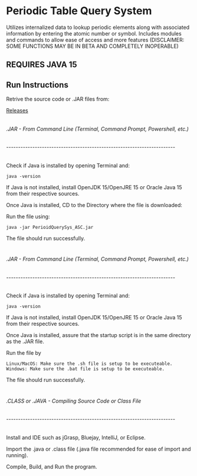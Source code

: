 # Periodic Table Query System
Utilizes internalized data to lookup periodic elements along with associated information by entering the atomic number or symbol. Includes modules and commands to allow ease of access and more features (DISCLAIMER: SOME FUNCTIONS MAY BE IN BETA AND COMPLETELY INOPERABLE)

## REQUIRES JAVA 15

## Run Instructions

Retrive the source code or .JAR files from:

[Releases](https://github.com/TechiBlob/Periodic-Table-Query-System/releases/)
######
###### .JAR - From Command Line (Terminal, Command Prompt, Powershell, etc.)
###### -----------------------------------------------------------------------

Check if Java is installed by opening Terminal and:

`java -version`

If Java is not installed, install OpenJDK 15/OpenJRE 15 or Oracle Java 15 from their respective sources.

Once Java is installed, CD to the Directory where the file is downloaded:

Run the file using:

`java -jar PerioidQuerySys_ASC.jar`

The file should run successfully.

#

###### .JAR - From Command Line (Terminal, Command Prompt, Powershell, etc.)
###### -----------------------------------------------------------------------

Check if Java is installed by opening Terminal and:

`java -version`

If Java is not installed, install OpenJDK 15/OpenJRE 15 or Oracle Java 15 from their respective sources.

Once Java is installed, assure that the startup script is in the same directory as the .JAR file.

Run the file by

`Linux/MacOS: Make sure the .sh file is setup to be executeable.
Windows: Make sure the .bat file is setup to be executeable.`

The file should run successfully.

#

###### .CLASS or .JAVA - Compiling Source Code or Class File
###### -----------------------------------------------------------------------

Install and IDE such as jGrasp, Bluejay, IntelliJ, or Eclipse. 

Import the .java or .class file (.java file recommended for ease of import and running).

Compile, Build, and Run the program.

